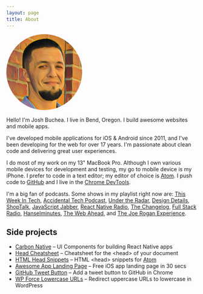 ```yaml
---
layout: page
title: About
---
```


<img src="/public/img/josh-proq-prisma-head.jpg" width="200" height="auto" style="margin-left: auto; margin-right: auto; border-radius: 50%;">

Hello! I'm Josh Buchea. I live in Bend, Oregon. I build awesome websites and mobile apps.

I've developed mobile applications for iOS & Android since 2011, and I've been developing for the web for over 17 years. I'm passionate about clean code and delivering great user experiences.

I do most of my work on my 13&quot; MacBook Pro. Although I own various mobile devices for development and testing, my go to mobile device is my iPhone. I prefer to code in a text editor; my editor of choice is [Atom](https://atom.io/). I push code to [GitHub](https://github.com/joshbuchea) and I live in the [Chrome DevTools](https://developers.google.com/chrome-developer-tools/).

I'm a big fan of podcasts. Some shows in my playlist right now are: [This Week In Tech](http://twit.tv/twit), [Accidental Tech Podcast](http://atp.fm/), [Under the Radar](https://www.relay.fm/radar), [Design Details](http://www.designdetails.fm/), [ShopTalk](http://shoptalkshow.com/), [JavaScript Jabber](http://devchat.tv/js-jabber/), [React Native Radio](https://itunes.apple.com/podcast/react-native-radio/id1058647602?mt=2), [The Changelog](https://changelog.com/podcast/), [Full Stack Radio](http://www.fullstackradio.com/), [Hanselminutes](http://hanselminutes.com/), [The Web Ahead](http://5by5.tv/webahead), and [The Joe Rogan Experience](http://joerogan.net/podcasts/).

## Side projects

- [Carbon Native](https://github.com/carbon-native/carbon-native) – UI Components for building React Native apps
- [Head Cheatsheet](https://github.com/joshbuchea/HEAD) – Cheatsheet for the \<head\> of your document
- [HTML Head Snippets](https://atom.io/packages/html-head-snippets) – HTML \<head\> snippets for [Atom](https://atom.io/)
- [Awesome App Landing Page](https://github.com/joshbuchea/awesome-app-landing-page) – Free iOS app landing page in 30 secs
- [GitHub Tweet Button](https://github.com/joshbuchea/github-tweet-button) – Add a tweet button to GitHub in Chrome
- [WP Force Lowercase URLs](https://github.com/joshbuchea/wp-force-lowercase-urls) – Redirect uppercase URLs to lowercase in WordPress
